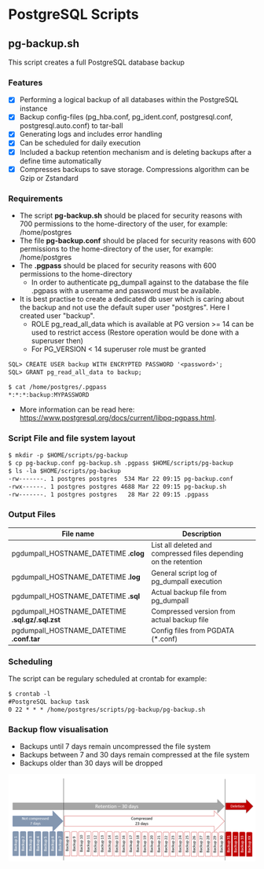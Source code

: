 # PostgreSQL Scripts

## pg-backup.sh
This script creates a full PostgreSQL database backup

### Features
- [x] Performing a logical backup of all databases within the PostgreSQL instance
- [X] Backup config-files (pg_hba.conf, pg_ident.conf, postgresql.conf, postgresql.auto.conf) to tar-ball 
- [x] Generating logs and includes error handling
- [x] Can be scheduled for daily execution
- [x] Included a backup retention mechanism and is deleting backups after a define time automatically
- [x] Compresses backups to save storage. Compressions algorithm can be Gzip or Zstandard

### Requirements
- The script **pg-backup.sh** should be placed for security reasons with 700 permissions to the home-directory of the user, for example: /home/postgres
- The file **pg-backup.conf** should be placed for security reasons with 600 permissions to the home-directory of the user, for example: /home/postgres
- The **.pgpass** should be placed for security reasons with 600 permissions to the home-directory
   - In order to authenticate pg_dumpall against to the database the file .pgpass with a username and password must be available.
- It is best practise to create a dedicated db user which is caring about the backup and not use the default super user "postgres". Here I created user "backup".
  - ROLE pg_read_all_data which is available at PG version >= 14 can be used to restrict access (Restore operation would be done with a superuser then)
  - For PG_VERSION < 14 superuser role must be granted
```
SQL> CREATE USER backup WITH ENCRYPTED PASSWORD '<password>'; 
SQL> GRANT pg_read_all_data to backup;
```
```
$ cat /home/postgres/.pgpass
*:*:*:backup:MYPASSWORD
```
- More information can be read here: https://www.postgresql.org/docs/current/libpq-pgpass.html.

### Script File and file system layout
```
$ mkdir -p $HOME/scripts/pg-backup
$ cp pg-backup.conf pg-backup.sh .pgpass $HOME/scripts/pg-backup
$ ls -la $HOME/scripts/pg-backup
-rw-------. 1 postgres postgres  534 Mar 22 09:15 pg-backup.conf
-rwx------. 1 postgres postgres 4688 Mar 22 09:15 pg-backup.sh
-rw-------. 1 postgres postgres   28 Mar 22 09:15 .pgpass
```
### Output Files
| File name  | Description |
| ------------- | ------------- |
| pgdumpall_HOSTNAME_DATETIME **.clog**  | List all deleted and compressed files depending on the retention  |
| pgdumpall_HOSTNAME_DATETIME **.log**  |  General script log of pg_dumpall execution  |
| pgdumpall_HOSTNAME_DATETIME **.sql**  | Actual backup file from pg_dumpall  |
| pgdumpall_HOSTNAME_DATETIME **.sql.gz/.sql.zst**  | Compressed version from actual backup file  |
| pgdumpall_HOSTNAME_DATETIME **.conf.tar**  | Config files from PGDATA (*.conf)  |

### Scheduling
The script can be regulary scheduled at crontab for example:
```
$ crontab -l
#PostgreSQL backup task
0 22 * * * /home/postgres/scripts/pg-backup/pg-backup.sh
```
### Backup flow visualisation
- Backups until 7 days remain uncompressed the file system
- Backups between 7 and 30 days remain compressed at the file system
- Backups older than 30 days will be dropped

![GitHub Image](pg-backup-process-flow.png)
